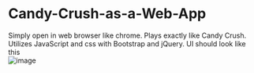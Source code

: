 # Candy-Crush-as-a-Web-App
Simply open in web browser like chrome. Plays exactly like Candy Crush. Utilizes JavaScript and css with Bootstrap and jQuery. UI should look like this <br>
![image](https://user-images.githubusercontent.com/60198023/149050998-786e39d0-18f5-4127-ad13-309cecc6d8e6.png)
